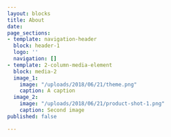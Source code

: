 ```yaml
---
layout: blocks
title: About
date: 
page_sections:
- template: navigation-header
  block: header-1
  logo: ''
  navigation: []
- template: 2-column-media-element
  block: media-2
  image_1:
    image: "/uploads/2018/06/21/theme.png"
    caption: A caption
  image_2:
    image: "/uploads/2018/06/21/product-shot-1.png"
    caption: Second image
published: false

---
```

